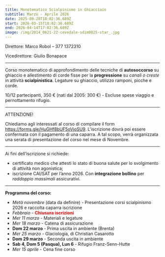 ```yaml
---
title: Monotematico Scialpinismo in Ghiacciaio
subtitle: Marzo - Aprile 2026
date: 2025-09-28T18:02:36.689Z
start: 2026-03-15T18:02:36.689Z
end: 2026-04-14T17:02:36.689Z
image: /img/2014_0621-22-cevedale-sdim0025-star_.jpg
---
```


Direttore: Marco Robol – 377 1372310

Vicedirettore: Giulio Bonapace

- - -

Corso monotematico di approfondimento delle tecniche di **autosoccorso** su ghiaccio e allestimento di corde fisse per la **progressione** su *canali o creste* in attività **scialpinistica**. Legature su ghiaccio, utilizzo ramponi, picche e corde.

10/12 partecipanti, 350 € (nati dal 2005: 300 €) - Escluse spese viaggio e pernottamento rifugio.

- - -

ATTENZIONE!

Chiediamo agli interessati al corso di compilare il form <https://forms.gle/HuGHf8bUF5oVjoSU9>.
L'iscrizione dovrà poi essere confermata con il pagamento di una caparra.
A tal scopo, verrà organizzata una serata di presentazione del corso nel mese di Novembre.

- - -

Ai fini dell’iscrizione si richiede:

* certificato medico che attesti lo stato di buona salute per lo svolgimento di attività non agonistica;
* iscrizione CAI/SAT per l’anno 2026. Con **integrazione bollino** per *raddoppio massimali* assicurativi.

- - -

**Programma del corso:**

- *Metà novembre* (data da definire) - Presentazione corsi scialpinismo 2026 e raccolta caparra iscrizione
- *Febbraio* - <font color="red">**Chiusura iscrizioni**</font>
- *Mer​ 11 marzo* - Materiali e legature
- *Mer​ 18 marzo* - Catena di assicurazione
- **Dom 22 marzo** - Prima uscita in ambiente (Brenta)
- *Mer 25 marzo* - Glaciologia, di Christian Casarotto
- **Dom 29 marzo** - Seconda uscita in ambiente
- **Sab 4, Dom 5 (Pasqua), Lun 6** - Rifugio Franz-Senn-Hutte
- *Mer 15 aprile* - Cena fine corso
